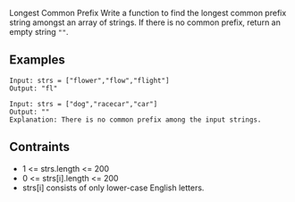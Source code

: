 Longest Common Prefix
Write a function to find the longest common prefix string amongst an array of strings.
If there is no common prefix, return an empty string `""`.

## Examples
```
Input: strs = ["flower","flow","flight"]
Output: "fl"
```
```
Input: strs = ["dog","racecar","car"]
Output: ""
Explanation: There is no common prefix among the input strings.
```

## Contraints
* 1 <= strs.length <= 200
* 0 <= strs[i].length <= 200
* strs[i] consists of only lower-case English letters.
